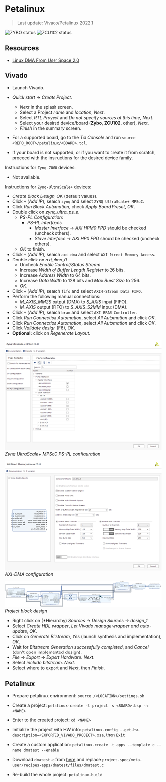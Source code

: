 # Petalinux

> Last update: Vivado/Petalinux 2022.1

![ZYBO status](https://img.shields.io/badge/ZYBO-unsupported-darkred)
![ZCU102 status](https://img.shields.io/badge/ZCU102-supported-darkgreen)

## Resources

* [Linux DMA From User Space 2.0](https://xilinx-wiki.atlassian.net/wiki/spaces/A/pages/1027702787/Linux+DMA+From+User+Space+2.0)

## Vivado

* Launch Vivado.
* *Quick start* -> *Create Project*.
  * *Next* in the splash screen.
  * Select a Project *name* and *location*, *Next*.
  * Select *RTL Proyect* and *Do not specify sources at this time*, *Next*.
  * Select your desired device/board (**Zybo**, **ZCU102**, other), *Next*.
  * *Finish* in the summary screen.

* For a supported board, go to the *Tcl Console* and run `source <REPO_ROOT>/petalinux/<BOARD>.tcl`.
* If your board is not supported, or if you want to create it from scratch, proceed with the instructions for the desired device family.

Instructions for `Zynq-7000` devices:
* Not available.

Instructions for `Zynq-UltraScale+` devices:
* *Create Block Design*, *OK* (default values).
* Click `+` (*Add IP*), search `zynq` and select `ZYNQ UltraScale+ MPSoC`.
* Click *Run Block Automation*, check *Apply Board Preset*, *OK*.
* Double click on *zynq_ultra_ps_e*.
  * *PS-PL Configuration*:
    * *PS-PL interfaces*
      * *Master Interface* -> *AXI HPM0 FPD* should be checked (uncheck others).
      * *Slave Interface* -> *AXI HP0 FPD* should be checked (uncheck others).
  * *OK* to finish.
* Click `+` (*Add IP*), search `axi dma` and select `AXI Direct Memory Access`.
* Double click on *axi_dma_0*.
  * Uncheck *Enable Control/Status Stream*.
  * Increase *Width of Buffer Length Register* to 26 bits.
  * Increase *Address Width* to 64 bits.
  * Increase *Data Width* to 128 bits and *Max Burst Size* to 256.
  * *OK*.
* Click `+` (*Add IP*), search `fifo` and select `AXI4-Stream Data FIFO`.
* Perform the following manual connections:
  * *M_AXIS_MM2S* output (DMA) to *S_AXIS* input (FIFO).
  * *M_AXIS* output (FIFO) to *S_AXIS_S2MM* input (DMA).
* Click `+` (*Add IP*), search `bram` and select `AXI BRAM Controller`.
* Click *Run Connection Automation*, select *All Automation* and click *OK*.
* Click *Run Connection Automation*, select *All Automation* and click *OK*.
* Click *Validate design* (F6), *OK*.
* **Optional:** click on *Regenerate Layout*.

![PS-PL configuration](images/ps-pl-config.png)
*Zynq UltraScale+ MPSoC PS-PL configuration*

![AXI-DMA configuration](images/axi-dma-config.png)
*AXI-DMA configuration*

![Block Design](images/block-design.png)
*Project block design*

* Right click on (*Hierarchy) *Sources* -> *Design Sources* -> *design_1*
* Select *Create HDL wrapper*, *Let Vivado manage wrapper and auto-update*, *OK*.
* Click on *Generate Bitstream*, *Yes* (launch synthesis and implementation), *OK*.
* Wait for *Bitstream Generation successfully completed*, and *Cancel* (don't open implemented design).
* *File* -> *Export* -> *Export Hardware*. *Next*.
* Select *include bitstream*. *Next*.
* Select where to export and *Next*, then *Finish*.

## Petalinux

* Prepare petalinux environment: `source /<LOCATION>/settings.sh`
* Create a project: `petalinux-create -t project -s <BOARD>.bsp -n <NAME>`
* Enter to the created project: `cd <NAME>`
* Initialize the project with HW info: `petalinux-config --get-hw-description=<EXPORTED_VIVADO_PROJECT>.xsa`, then `Exit`

* Create a custom application: `petalinux-create -t apps --template c --name dmatest --enable`
* Download `dmatest.c` from [here](https://support.xilinx.com/s/article/1223569) and replace `project-spec/meta-user/recipes-apps/dmatest/files/dmatest.c`
* Re-build the whole project: `petalinux-build`
